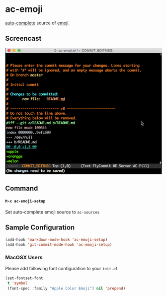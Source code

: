 # ac-emoji

[auto-complete](https://github.com/auto-complete/auto-complete) source of [emoji](http://www.emoji-cheat-sheet.com/).


## Screencast

![ac-emoji](image/ac-emoji.gif)


## Command

#### `M-x ac-emoji-setup`

Set auto-complete emoji source to `ac-sources`


## Sample Configuration

```lisp
(add-hook 'markdown-mode-hook 'ac-emoji-setup)
(add-hook 'git-commit-mode-hook 'ac-emoji-setup)
```

### MacOSX Users

Please add following font configuration to your `init.el`

```lisp
(set-fontset-font
 t 'symbol
 (font-spec :family "Apple Color Emoji") nil 'prepend)
```
